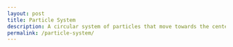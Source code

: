 ```yaml
---
layout: post
title: Particle System
description: A circular system of particles that move towards the center.
permalink: /particle-system/
---
```


<script src="/js/libs/canvasElements.js"></script>
<script type="text/javascript" src="/js/canvasExperiments/particle-system.js"></script>
